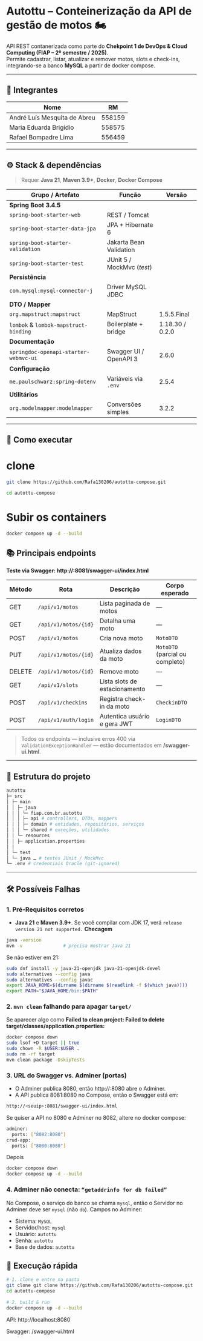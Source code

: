 # Autottu – Conteinerização da API de gestão de motos 🏍️
 
API REST contanerizada como parte do **Chekpoint 1 de DevOps & Cloud Computing (FIAP – 2º semestre / 2025)**.  
Permite cadastrar, listar, atualizar e remover motos, slots e check-ins, integrando-se a banco **MySQL** a partir de docker compose.
 
---
 
## 👥 Integrantes
 
| Nome | RM |
|------|----|
| André Luís Mesquita de Abreu | 558159 |
| Maria Eduarda Brigidio | 558575 |
| Rafael Bompadre Lima | 556459 |
 
---
 
## ⚙️ Stack & dependências
 
> Requer **Java 21**, **Maven 3.9+**, **Docker**, **Docker Compose**
 
| Grupo / Artefato | Função | Versão |
|------------------|--------|--------|
| **Spring Boot 3.4.5** |
| `spring-boot-starter-web` | REST / Tomcat |
| `spring-boot-starter-data-jpa` | JPA + Hibernate 6 |
| `spring-boot-starter-validation` | Jakarta Bean Validation |
| `spring-boot-starter-test` | JUnit 5 / MockMvc (*test*) |
| **Persistência** |
| `com.mysql:mysql-connector-j` | Driver MySQL JDBC |
| **DTO / Mapper** |
| `org.mapstruct:mapstruct` | MapStruct | 1.5.5.Final |
| `lombok` & `lombok-mapstruct-binding` | Boilerplate + bridge | 1.18.30 / 0.2.0 |
| **Documentação** |
| `springdoc-openapi-starter-webmvc-ui` | Swagger UI / OpenAPI 3 | 2.6.0 |
| **Configuração** |
| `me.paulschwarz:spring-dotenv` | Variáveis via `.env` | 2.5.4 |
| **Utilitários** |
| `org.modelmapper:modelmapper` | Conversões simples | 3.2.2 |
 
---
 
## 🏁 Como executar
 
 
# clone
```bash
git clone https://github.com/Rafa130206/autottu-compose.git
```
```bash
cd autottu-compose
```
 
# Subir os containers
```bash
docker compose up -d --build
```
 
## 📚 Principais endpoints
 
**Teste via Swagger: http://<seuip>:8081/swagger-ui/index.html**
 
| Método | Rota                               | Descrição                       | Corpo esperado |
|--------|------------------------------------|---------------------------------|----------------|
| GET    | `/api/v1/motos`                    | Lista paginada de motos         | —              |
| GET    | `/api/v1/motos/{id}`               | Detalha uma moto                | —              |
| POST   | `/api/v1/motos`                    | Cria nova moto                  | `MotoDTO`      |
| PUT    | `/api/v1/motos/{id}`               | Atualiza dados da moto          | `MotoDTO` (parcial ou completo) |
| DELETE | `/api/v1/motos/{id}`               | Remove moto                     | —              |
| GET    | `/api/v1/slots`                    | Lista slots de estacionamento   | —              |
| POST   | `/api/v1/checkins`                 | Registra check-in da moto       | `CheckinDTO`   |
| POST   | `/api/v1/auth/login`               | Autentica usuário e gera JWT    | `LoginDTO`     |
 
> Todos os endpoints — inclusive erros 400 via `ValidationExceptionHandler` —
> estão documentados em **/swagger-ui.html**.
 
---
 
## 📂 Estrutura do projeto
 
```bash
autottu
├─ src
│ ├─ main
│ │ ├─ java
│ │ │ └─ fiap.com.br.autottu
│ │ │ ├─ api # controllers, DTOs, mappers
│ │ │ ├─ domain # entidades, repositórios, serviços
│ │ │ └─ shared # exceções, utilidades
│ │ └─ resources
│ │ ├─ application.properties
│ │ 
│ └─ test
│ └─ java … # testes JUnit / MockMvc
└─ .env # credenciais Oracle (git-ignored)
```
 
---

## 🛠️ Possíveis Falhas
### 1. Pré-Requisitos corretos
- **Java 21** e **Maven 3.9+**. Se você compilar com JDK 17, verá `release version 21 not supported.`
**Checagem**
```bash 
java -version
mvn -v               # precisa mostrar Java 21
```
Se não estiver em 21:
```bash 
sudo dnf install -y java-21-openjdk java-21-openjdk-devel
sudo alternatives --config java
sudo alternatives --config javac
export JAVA_HOME=$(dirname $(dirname $(readlink -f $(which java))))
export PATH="$JAVA_HOME/bin:$PATH"
```

### 2. `mvn clean` falhando para apagar `target/`
Se aparecer algo como **Failed to clean project: Failed to delete target/classes/application.properties:**
```bash 
docker compose down
sudo lsof +D target || true
sudo chown -R $USER:$USER .
sudo rm -rf target
mvn clean package -DskipTests
```
### 3. URL do Swagger vs. Adminer (portas)
- O Adminer publica 8080, então http://<seuip>:8080 abre o Adminer.
- A API publica 8081:8080 no Compose, então o Swagger está em:
```bash 
http://<seuip>:8081/swagger-ui/index.html
```
Se quiser a API no 8080 e Adminer no 8082, altere no docker compose:
```bash 
adminer:
  ports: ["8082:8080"]
crud-app:
  ports: ["8080:8080"]
```
Depois
```bash 
docker compose down
docker compose up -d --build
```
### 4. Adminer não conecta: `“getaddrinfo for db failed”`
No Compose, o serviço do banco se chama `mysql`, então o Servidor no Adminer deve ser `mysql` (não `db`).
Campos no Adminer:
- Sistema: `MySQL`
- Servidor/host: `mysql`
- Usuário: `autottu`
- Senha: `autottu`
- Base de dados: `autottu`

## 🏁 Execução rápida

```bash
# 1. clone e entre na pasta
git clone git clone https://github.com/Rafa130206/autottu-compose.git
cd autottu-compose
 
# 2. build & run
docker compose up -d --build
```
 
API: http://localhost:8080
 
Swagger: /swagger-ui.html

